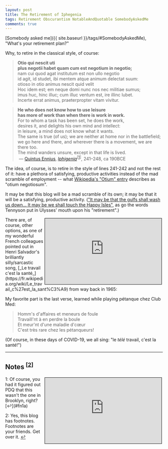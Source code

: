 ```yaml
---
layout: post
title: The Retirement of Iphegenia
tags: Retirement Obscurantism NotableAndQuotable SomebodyAskedMe
comments: true
---
```


[Somebody asked me]({{ site.baseurl }}/tags/#SomebodyAskedMe), "What's your retirement plan?"  

Why, to retire in the classical style, of course:  
>__Otio qui nescit uti__  
>__plus negotii habet quam cum est negotium in negotio;__  
>nam cui quod agat institutum est non ullo negotio  
>id agit, id studet, ibi mentem atque animum delectat suum:  
>otioso in otio animus nescit quid velit  
>Hoc idem est; em neque domi nunc nos nec militiae sumus;  
>imus huc, hinc illuc; cum illuc ventum est, ire illinc lubet.  
>Incerte errat animus, praeterpropter vitam vivitur.  
  
>__He who does not know how to use leisure__  
>__has more of work than when there is work in work.__  
>For to whom a task has been set, he does the work,  
>desires it, and delights his own mind and intellect:  
>in leisure, a mind does not know what it wants.  
>The same is true (of us); we are neither at home nor in the battlefield;  
>we go here and there, and wherever there is a movement, we are there too.  
>The mind wanders unsure, except in that life is lived.  
&nbsp;&mdash; [Quintus Ennius](https://en.wikipedia.org/wiki/Ennius "Quintus Ennius"), [_Iphigenia_](https://en.wikipedia.org/wiki/Iphigenia "Iphegenia")<sup id="fn1a">[[1](#fn1)]</sup>, 241–248, ca 190BCE  

The idea, of course, is to retire in the style of lines 241-242 and not the rest of it:
have a plethora of satisfying, productive activities instead of the mad scramble of
employment -- what [Wikipedia's "Otium" entry](https://en.wikipedia.org/wiki/Otium "Otium")
describes as "otium negotiosum".  

It may be that this blog will be a mad scramble of its own; it may be that it will be a satisfying, productive activity.  (["It may be that the gulfs shall wash us down... It may be we shall touch the Happy Isles"](https://www.poetryfoundation.org/poems/45392/ulysses%20Tennyson's%20_Ulysses_), as go the words Tennyson put in Ulysses' mouth upon his "retirement".)  

<iframe width="373" height="210" src="https://www.youtube.com/embed/84vhdgqdubA" allow="accelerometer; encrypted-media; gyroscope; picture-in-picture" allowfullscreen style="float: right; margin: 3px 3px 3px 3px; border: 1px solid #000000;"></iframe>
There are, of course, other options, as one of my wonderful French colleagues pointed out
in Henri Salvador's brilliantly silly/sarcastic song, 
[_Le travail c'est la santé_](https://fr.wikipedia.org/wiki/Le_travail_c%27est_la_sant%C3%A9) 
from way back in 1965:  

My favorite part is the last verse, learned while playing pétanque chez Club Med:  
>Homm's d'affaires et meneurs de foule  
>Travaill'nt à en perdre la boule  
>Et meur'nt d'une maladie d'cœur  
>C'est très rare chez les pétanqueurs!  

(Of course, in these days of COVID-19, we all sing: "le _télé_ travail, c'est la santé!")  

---

## Notes <sup id="fn2a">[[2](#fn2)]</sup>  

<iframe width="373" height="210" src="https://www.youtube.com/embed/Y05EGVYO-FQ" allow="accelerometer; encrypted-media; gyroscope; picture-in-picture" allowfullscreen style="float: right; margin: 3px 3px 3px 3px; border: 1px solid #000000;"></iframe>
<a id="fn1">1</a>: Of course, you had it figured out PDQ that this wasn't the one in Brooklyn, right? [↩](#fn1a)  

<a id="fn2">2</a>: Yes, this blog has footnotes.  Footnotes are your friends.  Get over it. [↩](#fn2a)  
